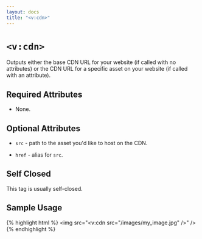 ```yaml
---
layout: docs
title: "<v:cdn>"
---
```


# `<v:cdn>`

Outputs either the base CDN URL for your website (if called with no
attributes) or the CDN URL for a specific asset on your website (if
called with an attribute).

## Required Attributes

-   None.

## Optional Attributes

-   `src` - path to the asset you'd like to host on the CDN.

-   `href` - alias for `src`.

## Self Closed

This tag is usually self-closed.

## Sample Usage

{% highlight html %}
<img src="<v:cdn src="/images/my_image.jpg" />" />
{% endhighlight %}
